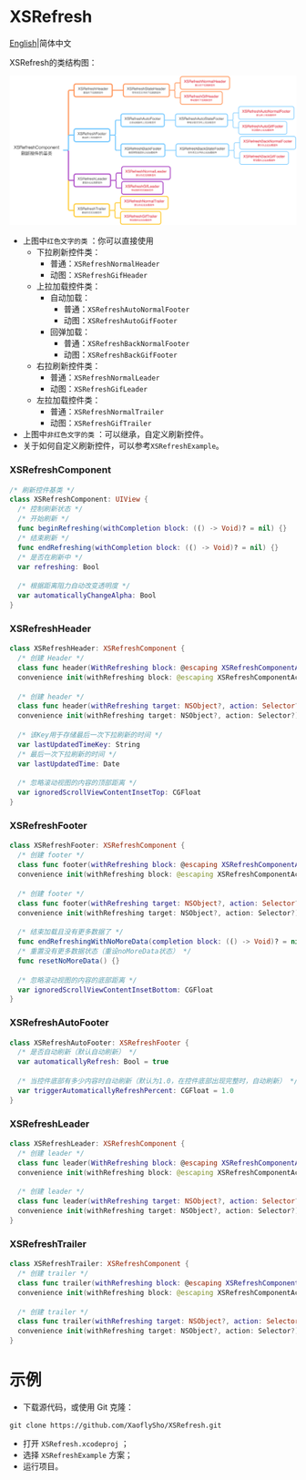 # XSRefresh

[English](README.md)|简体中文

XSRefresh的类结构图：

![Mindmap](../Images/Mindmap.png)

- 上图中`红色文字的类` ：你可以直接使用
    - 下拉刷新控件类：
        - 普通：`XSRefreshNormalHeader`
        - 动图：`XSRefreshGifHeader`
    - 上拉加载控件类：
        - 自动加载：
            - 普通：`XSRefreshAutoNormalFooter`
            - 动图：`XSRefreshAutoGifFooter`
        - 回弹加载：
            - 普通：`XSRefreshBackNormalFooter`
            - 动图：`XSRefreshBackGifFooter`
    - 右拉刷新控件类：
        - 普通：`XSRefreshNormalLeader`
        - 动图：`XSRefreshGifLeader`
    - 左拉加载控件类：
        - 普通：`XSRefreshNormalTrailer`
        - 动图：`XSRefreshGifTrailer`
- 上图中`非红色文字的类` ：可以继承，自定义刷新控件。
- 关于如何自定义刷新控件，可以参考`XSRefreshExample`。

### XSRefreshComponent

```swift
/* 刷新控件基类 */
class XSRefreshComponent: UIView {
  /* 控制刷新状态 */
  /* 开始刷新 */
  func beginRefreshing(withCompletion block: (() -> Void)? = nil) {}
  /* 结束刷新 */
  func endRefreshing(withCompletion block: (() -> Void)? = nil) {}
  /* 是否在刷新中 */
  var refreshing: Bool
  
  /* 根据距离阻力自动改变透明度 */
  var automaticallyChangeAlpha: Bool
} 
```

### XSRefreshHeader

```swift
class XSRefreshHeader: XSRefreshComponent {
  /* 创建 Header */
  class func header(WithRefreshing block: @escaping XSRefreshComponentAction) -> XSRefreshHeader {}
  convenience init(withRefreshing block: @escaping XSRefreshComponentAction) {}
  
  /* 创建 header */
  class func header(withRefreshing target: NSObject?, action: Selector?) -> XSRefreshHeader {}
  convenience init(withRefreshing target: NSObject?, action: Selector?) {}
  
  /* 该Key用于存储最后一次下拉刷新的时间 */
  var lastUpdatedTimeKey: String
  /* 最后一次下拉刷新的时间 */
  var lastUpdatedTime: Date
  
  /* 忽略滚动视图的内容的顶部距离 */
  var ignoredScrollViewContentInsetTop: CGFloat
}
```

### XSRefreshFooter

```swift
class XSRefreshFooter: XSRefreshComponent {
  /* 创建 footer */
  class func footer(withRefreshing block: @escaping XSRefreshComponentAction) -> XSRefreshFooter {}
  convenience init(withRefreshing block: @escaping XSRefreshComponentAction) {}
  
  /* 创建 footer */
  class func footer(withRefreshing target: NSObject?, action: Selector?) -> XSRefreshFooter {}
  convenience init(withRefreshing target: NSObject?, action: Selector?) {}
  
  /* 结束加载且没有更多数据了 */
  func endRefreshingWithNoMoreData(completion block: (() -> Void)? = nil) {}
  /* 重置没有更多数据状态（重设noMoreData状态） */
  func resetNoMoreData() {}
  
  /* 忽略滚动视图的内容的底部距离 */
  var ignoredScrollViewContentInsetBottom: CGFloat
}
```

### XSRefreshAutoFooter

```swift
class XSRefreshAutoFooter: XSRefreshFooter {
  /* 是否自动刷新（默认自动刷新） */
  var automaticallyRefresh: Bool = true
  
  /* 当控件底部有多少内容时自动刷新（默认为1.0，在控件底部出现完整时，自动刷新） */
  var triggerAutomaticallyRefreshPercent: CGFloat = 1.0
}
```

### XSRefreshLeader

```swift
class XSRefreshLeader: XSRefreshComponent {
  /* 创建 leader */
  class func leader(WithRefreshing block: @escaping XSRefreshComponentAction) -> XSRefreshLeader {}
  convenience init(withRefreshing block: @escaping XSRefreshComponentAction) {}

  /* 创建 leader */
  class func leader(withRefreshing target: NSObject?, action: Selector?) -> XSRefreshLeader {}
  convenience init(withRefreshing target: NSObject?, action: Selector?) {}
}
```

### XSRefreshTrailer

```swift
class XSRefreshTrailer: XSRefreshComponent {
  /* 创建 trailer */
  class func trailer(withRefreshing block: @escaping XSRefreshComponentAction) -> XSRefreshTrailer {}
  convenience init(withRefreshing block: @escaping XSRefreshComponentAction) {}

  /* 创建 trailer */
  class func trailer(withRefreshing target: NSObject?, action: Selector?) -> XSRefreshTrailer {}
  convenience init(withRefreshing target: NSObject?, action: Selector?) {}
}
```

#  示例

- 下载源代码，或使用 Git 克隆：

```
git clone https://github.com/XaoflySho/XSRefresh.git
```

- 打开 `XSRefresh.xcodeproj` ；
- 选择 `XSRefreshExample` 方案；
- 运行项目。

